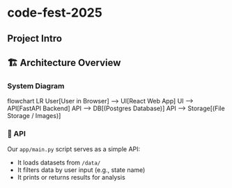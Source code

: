 # code-fest-2025

## Project Intro

## 🏗️ Architecture Overview

### System Diagram


flowchart LR
  User[User in Browser] --> UI[React Web App]
  UI --> API[FastAPI Backend]
  API --> DB[(Postgres Database)]
  API --> Storage[(File Storage / Images)]

### 🧠 API

Our `app/main.py` script serves as a simple API:
- It loads datasets from `/data/`
- It filters data by user input (e.g., state name)
- It prints or returns results for analysis
